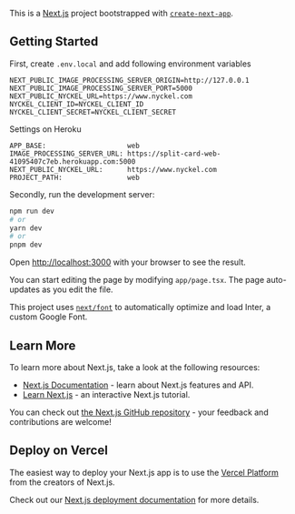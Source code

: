 This is a [Next.js](https://nextjs.org/) project bootstrapped with [`create-next-app`](https://github.com/vercel/next.js/tree/canary/packages/create-next-app).

## Getting Started

First, create `.env.local` and add following environment variables

```
NEXT_PUBLIC_IMAGE_PROCESSING_SERVER_ORIGIN=http://127.0.0.1
NEXT_PUBLIC_IMAGE_PROCESSING_SERVER_PORT=5000
NEXT_PUBLIC_NYCKEL_URL=https://www.nyckel.com
NYCKEL_CLIENT_ID=NYCKEL_CLIENT_ID
NYCKEL_CLIENT_SECRET=NYCKEL_CLIENT_SECRET
```
Settings on Heroku
```
APP_BASE:                    web
IMAGE_PROCESSING_SERVER_URL: https://split-card-web-41095407c7eb.herokuapp.com:5000
NEXT_PUBLIC_NYCKEL_URL:      https://www.nyckel.com
PROJECT_PATH:                web
```

Secondly, run the development server:

```bash
npm run dev
# or
yarn dev
# or
pnpm dev
```

Open [http://localhost:3000](http://localhost:3000) with your browser to see the result.

You can start editing the page by modifying `app/page.tsx`. The page auto-updates as you edit the file.

This project uses [`next/font`](https://nextjs.org/docs/basic-features/font-optimization) to automatically optimize and load Inter, a custom Google Font.

## Learn More

To learn more about Next.js, take a look at the following resources:

- [Next.js Documentation](https://nextjs.org/docs) - learn about Next.js features and API.
- [Learn Next.js](https://nextjs.org/learn) - an interactive Next.js tutorial.

You can check out [the Next.js GitHub repository](https://github.com/vercel/next.js/) - your feedback and contributions are welcome!

## Deploy on Vercel

The easiest way to deploy your Next.js app is to use the [Vercel Platform](https://vercel.com/new?utm_medium=default-template&filter=next.js&utm_source=create-next-app&utm_campaign=create-next-app-readme) from the creators of Next.js.

Check out our [Next.js deployment documentation](https://nextjs.org/docs/deployment) for more details.

